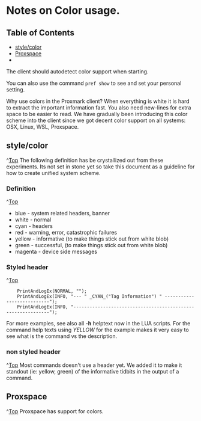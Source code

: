 <a id="Top"></a>
# Notes on Color usage.

## Table of Contents
 * [style/color](#style_color)
 * [Proxspace](#proxspace)
 * [](#)

The client should autodetect color support when starting.

You can also use the command  `pref show` to see and set your personal setting.  

Why use colors in the Proxmark client? When everything is white it is hard to extract the important information fast. You also need new-lines for extra space to be easier to read.
We have gradually been introducing this color scheme into the client since we got decent color support on all systems: OSX, Linux, WSL, Proxspace.


## style/color
^[Top](#top)
The following definition has be crystallized out from these experiments.  Its not set in stone yet so take this document as a guideline for how to create unified system scheme.

### Definition
^[Top](#top)
- blue - system related headers, banner
- white  - normal
- cyan - headers
- red - warning, error,  catastrophic failures
- yellow - informative  (to make things stick out from white blob)
- green - successful,  (to make things stick out from white blob)
- magenta - device side messages


### Styled header
^[Top](#top)
```
    PrintAndLogEx(NORMAL, "");
    PrintAndLogEx(INFO, "--- " _CYAN_("Tag Information") " ---------------------------");
    PrintAndLogEx(INFO, "-------------------------------------------------------------");
```
For more examples, see also all **-h**  helptext now in the LUA scripts.
For the command help texts using _YELLOW_ for the example makes it very easy to see what is the command vs the description.

### non styled header
^[Top](#top)
Most commands doesn't use a header yet. We added it to make it standout (ie: yellow,  green) of the informative tidbits in the output of a command. 


## Proxspace
^[Top](#top)
Proxspace has support for colors.

